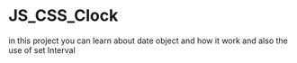 # JS_CSS_Clock
in this project you can learn about date object and how it work and also the use of set Interval 
